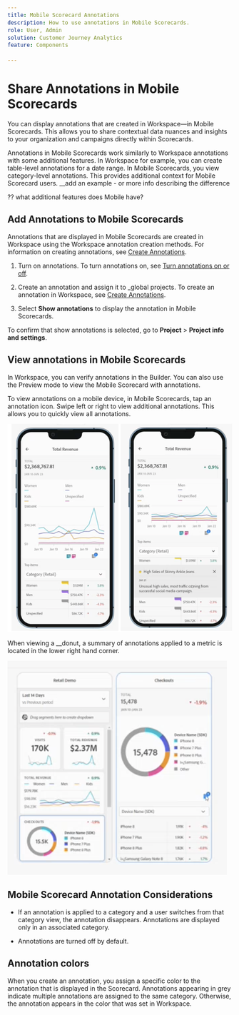 ```yaml
---
title: Mobile Scorecard Annotations    
description: How to use annotations in Mobile Scorecards.
role: User, Admin
solution: Customer Journey Analytics
feature: Components

---
```

# Share Annotations in Mobile Scorecards

You can display annotations that are created in Workspace—in Mobile Scorecards. This allows you to share contextual data nuances and insights to your organization and campaigns directly within Scorecards.

Annotations in Mobile Scorecards work similarly to Workspace annotations with some additional features. In Workspace for example, you can create table-level annotations for a date range. In Mobile Scorecards, you view category-level annotations. This provides additional context for Mobile Scorecard users.
 __add an example - or more info describing the difference

?? what additional features does Mobile have?


## Add Annotations to Mobile Scorecards

Annotations that are displayed in Mobile Scorecards are created in Workspace using the Workspace annotation creation methods. For information on creating annotations, see [Create Annotations](create-annotations.md).


1. Turn on annotations. To turn annotations on, see [Turn annotations on or off](https://experienceleague.adobe.com/docs/analytics-platform/using/cja-components/annotations/overview.html?lang=en#turn-annotations-on-or-off).

1. Create an annotation and assign it to _global projects. To create an annotation in Workspace, see [Create Annotations](create-annotations.md).

1. Select **Show annotations** to display the annotation in Mobile Scorecards.

To confirm that show annotations is selected, go to **Project** > **Project info and settings**.

## View annotations in Mobile Scorecards

In Workspace, you can verify annotations in the Builder. You can also use the Preview mode to view the Mobile Scorecard with annotations.

To view annotations on a mobile device, in Mobile Scorecards, tap an annotation icon. Swipe left or right to view additional annotations. This allows you to quickly view all annotations.

![](assets/mobile-annotations2.png)

When viewing a __donut, a summary of annotations applied to a metric is located in the lower right hand corner.

![](assets/ann-mobile-summary.png)


## Mobile Scorecard Annotation Considerations

* If an annotation is applied to a category and a user switches from that category view, the annotation disappears. Annotations are displayed only in an associated category.

* Annotations are turned off by default.


## Annotation colors

When you create an annotation, you assign a specific color to the annotation that is displayed in the Scorecard. Annotations appearing in grey indicate multiple annotations are assigned to the same category. Otherwise, the annotation appears in the color that was set in Workspace.
